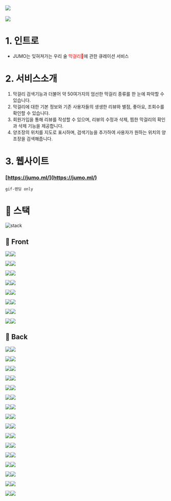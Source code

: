 [<img src="https://img.shields.io/badge/PROJECT-jumo.ml-red?style=for-the-badge"/>](https://www.jumo.ml/)
----
![](https://images.velog.io/images/delilah/post/7bc1833f-52a8-4632-9663-ef5a0c9da5c2/%EC%8A%A4%ED%81%AC%EB%A6%B0%EC%83%B7,%202021-04-25%2002-53-21.png)


# 1. 인트로
- JUMO는 잊혀져가는 우리 술 <span style="color:red">막걸리🍶️</span>에 관한 큐레이션 서비스


# 2. 서비스소개
1. 막걸리 검색기능과 더불어 약 50여가지의 엄선한 막걸리 종류를 한 눈에 파악할 수 있습니다.
2. 막걸리에 대한 기본 정보와 기존 사용자들의 생생한 리뷰와 별점, 좋아요, 조회수를 확인할 수 있습니다.
3. 회원가입을 통해 리뷰를 작성할 수 있으며, 리뷰의 수정과 삭제, 찜한 막걸리의 확인과 삭제 기능을 제공합니다.
4. 양조장의 위치를 지도로 표시하며, 검색기능을 추가하여 사용자가 원하는 위치의 양조장을 검색해줍니다.

# 3. 웹사이트
### [https://jumo.ml/](https://jumo.ml/)
`gif-렌딩 only`





# :wrench: 스택
![stack](https://user-images.githubusercontent.com/47580931/115977009-702fb780-a5ae-11eb-8b77-c827e66fdf97.png)

## :gem: Front
<img src="https://img.shields.io/badge/Front-black?style=for-the-badge&logo=React&logoColor=61DAFB"/><img src="https://img.shields.io/badge/React-61DAFB?style=for-the-badge"/>   

<img src="https://img.shields.io/badge/Front-black?style=for-the-badge&logo=Hexo&logoColor=blue"/><img src="https://img.shields.io/badge/Hooks-blue?style=for-the-badge"/>   

<img src="https://img.shields.io/badge/Front-black?style=for-the-badge&logo=Redux&logoColor=764ABC"/><img src="https://img.shields.io/badge/Redux-764ABC?style=for-the-badge"/>   

<img src="https://img.shields.io/badge/Front-black?style=for-the-badge&logo=React%20Router&logoColor=CA4245"/><img src="https://img.shields.io/badge/React_Router-CA4245?style=for-the-badge"/>  

<img src="https://img.shields.io/badge/Front-black?style=for-the-badge&logo=styled-components&logoColor=FF61F6"/><img src="https://img.shields.io/badge/styled--components-DB7093?style=for-the-badge"/>  

<img src="https://img.shields.io/badge/Front-black?style=for-the-badge&logo=JavaScript&logoColor=F7DF1E"/><img src="https://img.shields.io/badge/JavaScript-F7DF1E?style=for-the-badge"/>  

<img src="https://img.shields.io/badge/Front-black?style=for-the-badge&logo=HTML5&logoColor=E34F26"/><img src="https://img.shields.io/badge/HTML5-E34F26?style=for-the-badge"/>  

<img src="https://img.shields.io/badge/Front-black?style=for-the-badge&logo=CSS3&logoColor=1572B6"/><img src="https://img.shields.io/badge/CSS3-1572B6?style=for-the-badge"/>  

## :tophat: Back   
<img src="https://img.shields.io/badge/Back-black?style=for-the-badge&logo=MySQL&logoColor=white"/><img src="https://img.shields.io/badge/MySQL-4479A1?style=for-the-badge"/>   

<img src="https://img.shields.io/badge/Back-black?style=for-the-badge&logo=Sega&logoColor=0089CF"/><img src="https://img.shields.io/badge/Sequelize-0089CF?style=for-the-badge"/>   

<img src="https://img.shields.io/badge/Back-black?style=for-the-badge&logo=JSON%20Web%20Tokens&logoColor=white"/><img src="https://img.shields.io/badge/JWT-380953?style=for-the-badge"/>   

<img src="https://img.shields.io/badge/Back-black?style=for-the-badge&logo=Big%20Cartel&logoColor=yellowgreen"/><img src="https://img.shields.io/badge/bcrypt-F26822?style=for-the-badge"/>  

<img src="https://img.shields.io/badge/Back-black?style=for-the-badge&logo=Express&logoColor=lightgrey"/><img src="https://img.shields.io/badge/Express-lightgrey?style=for-the-badge"/>   

<img src="https://img.shields.io/badge/Back-black?style=for-the-badge&logo=Node.js&logoColor=green"/><img src="https://img.shields.io/badge/Node.js-yellowgreen?style=for-the-badge"/>   

<img src="https://img.shields.io/badge/Back-black?style=for-the-badge&logo=Amazon%20AWS&logoColor=orange"/><img src="https://img.shields.io/badge/Amazon%20AWS-orange?style=for-the-badge"/>   

<img src="https://img.shields.io/badge/Back-black?style=for-the-badge&logo=Amazon%20S3&logoColor=yellowgreen"/><img src="https://img.shields.io/badge/Amazon%20S3-green?style=for-the-badge"/>  

<img src="https://img.shields.io/badge/Back-black?style=for-the-badge&logo=Etsy&logoColor=F16521"/><img src="https://img.shields.io/badge/EC2-F16521?style=for-the-badge"/>   

<img src="https://img.shields.io/badge/Back-black?style=for-the-badge&logo=Amazon%20DynamoDB&logoColor=4053D6"/><img src="https://img.shields.io/badge/RDS-4053D6?style=for-the-badge"/>   

<img src="https://img.shields.io/badge/Back-black?style=for-the-badge&logo=Revolut&logoColor=0075EB"/><img src="https://img.shields.io/badge/Route53-0075EB?style=for-the-badge"/>   

<img src="https://img.shields.io/badge/Back-black?style=for-the-badge&logo=PM2&logoColor=246FDB"/><img src="https://img.shields.io/badge/PM2-2B037A?style=for-the-badge"/>   

<img src="https://img.shields.io/badge/Back-black?style=for-the-badge&logo=iCloud&logoColor=3693F3"/><img src="https://img.shields.io/badge/cloudFront-3693F3?style=for-the-badge"/>   

<img src="https://img.shields.io/badge/Back-black?style=for-the-badge&logo=Elm&logoColor=1293D8"/><img src="https://img.shields.io/badge/ELB-1293D8?style=for-the-badge"/>   

<img src="https://img.shields.io/badge/Back-black?style=for-the-badge&logo=Google%20Tag%20Manager&logoColor=246FDB"/><img src="https://img.shields.io/badge/Certificate__Manager-246FDB?style=for-the-badge"/>   

<img src="https://img.shields.io/badge/Front-black?style=for-the-badge&logo=JavaScript&logoColor=F7DF1E"/><img src="https://img.shields.io/badge/JavaScript-F7DF1E?style=for-the-badge"/>  

